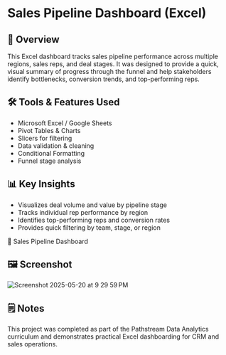 # Sales Pipeline Dashboard (Excel)

## 🧭 Overview
This Excel dashboard tracks sales pipeline performance across multiple regions, sales reps, and deal stages. It was designed to provide a quick, visual summary of progress through the funnel and help stakeholders identify bottlenecks, conversion trends, and top-performing reps.

## 🛠️ Tools & Features Used
- Microsoft Excel / Google Sheets
- Pivot Tables & Charts
- Slicers for filtering
- Data validation & cleaning
- Conditional Formatting
- Funnel stage analysis

## 📊 Key Insights
- Visualizes deal volume and value by pipeline stage
- Tracks individual rep performance by region
- Identifies top-performing reps and conversion rates
- Provides quick filtering by team, stage, or region
  
🔗 Sales Pipeline Dashboard

## 🖼️ Screenshot
![Screenshot 2025-05-20 at 9 29 59 PM](https://github.com/user-attachments/assets/b56507d1-db7e-48f3-84b7-aed2ace78cae)


## 🗒️ Notes
This project was completed as part of the Pathstream Data Analytics curriculum and demonstrates practical Excel dashboarding for CRM and sales operations.
